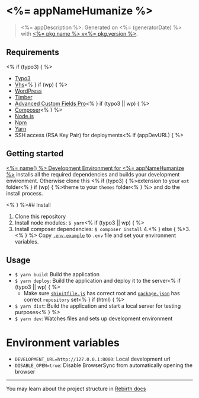 # <%= appNameHumanize %>

> <%= appDescription %>. Generated on <%= (generatorDate) %> with [<%= pkg.name %> v<%= pkg.version %>](<%= (generatorRepository) %>).

## Requirements

<% if (typo3) { %>

- [Typo3](http://typo3.org)
- [Vhs](http://typo3.org/extensions/repository/view/vhs)<% } if (wp) { %>
- [WordPress](https://wordpress.org/)
- [Timber](https://www.upstatement.com/timber)
- [Advanced Custom Fields Pro](http://www.advancedcustomfields.com/pro/)<% } if (typo3 || wp) { %>
- [Composer](https://getcomposer.org/)<% } %>
- [Node.js](http://nodejs.org/)
- [Npm](https://www.npmjs.org/)
- [Yarn](http://yarnpkg.com)
- SSH access (RSA Key Pair) for deployments<% if (appDevURL) { %>

## Getting started

[<%= name() %> Development Environment for <%= appNameHumanize %>](<%= appDevURL %>) installs all the required dependencies and builds your development environment. Otherwise clone this <% if (typo3) { %>extension to your `ext` folder<% } if (wp) { %>theme to your `themes` folder<% } %> and do the install process.

<% } %>## Install

1. Clone this repository
2. Install node modules: `$ yarn`<% if (typo3 || wp) { %>
3. Install composer dependencies: `$ composer install`
   4.<% } else { %>3.<% } %> Copy [`.env.example`](.env.example) to `.env` file and set your environment variables.

## Usage

- `$ yarn build`: Build the application
- `$ yarn deploy`: Build the application and deploy it to the server<% if (typo3 || wp) { %>
  - Make sure [`shipitfile.js`](shipitfile.js) has correct root and [`package.json`](package.json) has correct `repository` set<% } if (html) { %>
- `$ yarn dist`: Build the application and start a local server for testing purposes<% } %>
- `$ yarn dev`: Watches files and sets up development environment

# Environment variables

- `DEVELOPMENT_URL=http://127.0.0.1:8000`: Local development url
- `DISABLE_OPEN=true`: Disable BrowserSync from automatically opening the browser

---

You may learn about the project structure in [Rebirth docs](https://joonasy.github.io/rebirth)
